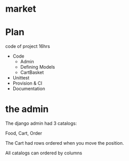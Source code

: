 # market



# Plan

code of project 16hrs

* Code
    * Admin
    * Defining Models
    * CartBasket
* Unittest
* Provision & CI
* Documentation


# the admin

The django admin had 3 catalogs:

Food, Cart, Order

The Cart had rows ordered when you move the position.

All catalogs can ordered by columns
